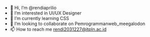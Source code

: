 - 👋 Hi, I’m @rendiaprilio
- 👀 I’m interested in UI/UX Designer
- 🌱 I’m currently learning CSS
- 💞️ I’m looking to collaborate on Pemrogrammanweb_meegalodon
- 📫 How to reach me rendi2031227@itpln.ac.id

<!---
rendiaprilio/rendiaprilio is a ✨ special ✨ repository because its `README.md` (this file) appears on your GitHub profile.
You can click the Preview link to take a look at your changes.
--->
